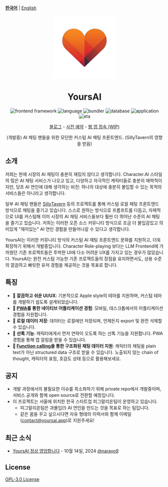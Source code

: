 
[**한국어**](README.md) | [English](/READMEs/en.md)

<div align="center">

<img src="READMEs/logo.png" width="200" height="200">

# YoursAI


<p align="center">
  <img src='https://img.shields.io/badge/frontend framework-react-orange.svg?style=shields' alt="frontend framework"/>
  <img alt='language' src='https://img.shields.io/badge/language-typescript-brightgreen.svg?style=shields'/>
  <img alt="bundler" src="https://img.shields.io/badge/bundler-vite-darkblue.svg?style=shields"/>
  <img alt="database" src="https://img.shields.io/badge/database-dexie-yellow.svg?style=shields"/>
  <img alt="application" src="https://img.shields.io/badge/application-pwa ready-blue.svg?style=shields"/>
  <img alt="eta" src="https://img.shields.io/badge/ETA-end of november-red.svg?style=shields"/>
</p>

<p align="center">
  <a href="https://blog.yoursai.app">블로그</a> - <a href="https://form.yoursai.app/waitlist">사전 예약</a> - <a href="https://yoursai.app">웹 앱 접속 (WIP)</a> 
</p>

(개발중) AI 채팅 팬들을 위한 모던한 커스텀 AI 채팅 프론트엔드. (SillyTavern의 영향을 받음)

</div>



## 소개

저희는 현재 시장의 AI 채팅이 충분히 재밌지 않다고 생각합니다. 
Character.AI 스타일의 많은 AI 채팅 서비스가 나오고 있고, 다양하고 자극적인 캐릭터들로 충분히 매력적이지만, 
당초 AI 연인에 대해 생각하는 비전: 하나의 대상에 충분히 몰입할 수 있는 목적의 서비스들은 아니라고 생각합니다.

일부 AI 채팅 팬들은 [SillyTavern](https://github.com/SillyTavern/SillyTavern/tree/release/src) 등의 프로젝트를 통해 커스텀 로컬 채팅 프론트엔드 방식으로 채팅을 즐기고 있습니다.
스스로 원하는 방식으로 프롬프트를 다듬고, 자체적으로 UI를 커스텀해 이미 시장의 AI 채팅 서비스들보다 훨씬 더 뛰어난 수준의 AI 채팅을 즐기고 있습니다.
저희는 이러한 오픈 소스 커뮤니티 방식으로 조금 더 몰입감있고 의미있게 "재미있는" AI 연인 경험을 만들어나갈 수 있다고 생각합니다.

YoursAI는 이러한 커뮤니티 방식의 커스텀 AI 채팅 프론트엔드 문화를 지원하고, 더욱 확장하기 위해서 개발중입니다.
Character Role-playing 보다는 LLM Frontend에 가까웠던 기존 프로젝트들은 투박한 UI에 다소 어려운 UX를 가지고 있는 경우가 많았습니다.
YoursAI는 완전 커스텀 가능한 기존 프로젝트들의 장점을 유지하면서도, 상용 수준의 깔끔하고 빠릿한 유저 경험을 제공하는 것을 목표로 합니다.

## 특징

- **🎨 깔끔하고 쉬운 UI/UX**: 기본적으로 Apple style의 테마를 지원하며, 커스텀 테마를 개발하기 쉽도록 설계되었습니다.
- **📱 [PWA](https://developer.mozilla.org/docs/Web/Progressive_web_apps/Tutorials/js13kGames)를 통한 네이티브 어플리케이션 경험**: 모바일, 데스크톱에서의 어플리케이션 경험을 지원합니다.
- **💾 로컬 데이터 저장**: 데이터는 로컬에만 저장되며, 언제든지 export 및 완전 삭제할 수 있습니다.
- **📩 선톡 기능**: 캐릭터에게서 먼저 연락이 오도록 하는 선톡 기능을 지원합니다. PWA 경험을 통해 앱 알림을 받을 수 있습니다.
- **🧠 [Function calling](https://platform.openai.com/docs/guides/function-calling)을 통한 구조화된 채팅 데이터 지원**: 캐릭터의 채팅을 plain text가 아닌 structured data 구조로 받을 수 있습니다. 노출되지 않는 chain of thought, 캐릭터의 표정, 호감도 상태 등으로 활용해보세요.


## 공지
- 개발 과정에서의 불필요한 이슈를 최소화하기 위해 private repo에서 개발중이며, 서비스 공개와 함께 open source로 전환할 예정입니다.
- 이 프로젝트는 서울에 위치한 한국 스타트업 피그말리온팀이 운영하고 있습니다.
  - 피그말리온팀은 과몰입(!) AI 연인을 만드는 것을 목표로 하는 팀입니다.
  - 같은 꿈을 꾸고 싶으시다면 자유 형태의 이력서와 함께 이메일([contact@yoursai.app](mailto:contact@yoursai.app))로 지원주세요!

## 최근 소식

- [YoursAI 정상 영업합니다](https://blog.yoursai.app/yoursai-first-post/) - 10월 14일, 2024 [@narayo9](https://github.com/narayo9)


## License

[GPL-3.0 License](LICENSE)

